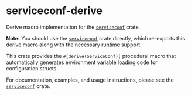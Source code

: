 # serviceconf-derive

Derive macro implementation for the [`serviceconf`](https://docs.rs/serviceconf) crate.

**Note:** You should use the [`serviceconf`](https://docs.rs/serviceconf) crate directly, which re-exports this derive macro along with the necessary runtime support.

This crate provides the `#[derive(ServiceConf)]` procedural macro that automatically generates environment variable loading code for configuration structs.

For documentation, examples, and usage instructions, please see the [`serviceconf`](https://docs.rs/serviceconf) crate.
